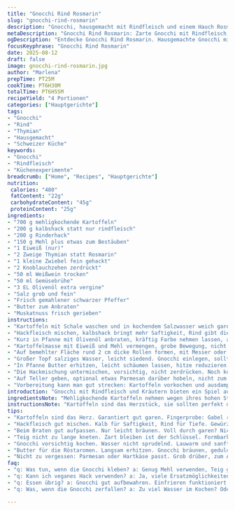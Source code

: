 ```yaml
---
title: "Gnocchi Rind Rosmarin"
slug: "gnocchi-rind-rosmarin"
description: "Gnocchi, hausgemacht mit Rindfleisch und einem Hauch Rosmarin. Weniger traditionelle Mengen, etwas Thymian statt Rosmarin, für mehr Tiefe. Rindhack durch Kalb ergänzt. Weiche Gnocchi, die beim Kochen zart aufsteigen. Fokussiert auf sensorische Signale statt strikte Zeiten. Jede Phase erklärt, von Braten bis Sämigkeit. Ersatzvorschläge und Tricks gegen Verklebung oder trockenes Fleisch. Eine grobe Anleitung mit viel Raum für eigene Nuancen. Stark gewürzt, ölig, mit knackigen Röstaromen. Für Fortgeschrittene und Experimentierfreudige."
metaDescription: "Gnocchi Rind Rosmarin: Zarte Gnocchi mit Rindfleisch, Thymian und knackigen Röstaromen. Ein Rezept für fortgeschrittene Köche."
ogDescription: "Entdecke Gnocchi Rind Rosmarin. Hausgemachte Gnocchi mit Rind- und Kalbshack, aromatischen Kräutern. Raffiniert und geschmackvoll."
focusKeyphrase: "Gnocchi Rind Rosmarin"
date: 2025-08-12
draft: false
image: gnocchi-rind-rosmarin.jpg
author: "Marlena"
prepTime: PT25M
cookTime: PT6H30M
totalTime: PT6H55M
recipeYield: "4 Portionen"
categories: ["Hauptgerichte"]
tags:
- "Gnocchi"
- "Rind"
- "Thymian"
- "Hausgemacht"
- "Schweizer Küche"
keywords:
- "Gnocchi"
- "Rindfleisch"
- "Küchenexperimente"
breadcrumb: ["Home", "Recipes", "Hauptgerichte"]
nutrition: 
 calories: "480"
 fatContent: "22g"
 carbohydrateContent: "45g"
 proteinContent: "25g"
ingredients:
- "700 g mehligkochende Kartoffeln"
- "200 g kalbshack statt nur rindfleisch"
- "200 g Rinderhack"
- "150 g Mehl plus etwas zum Bestäuben"
- "1 Eiweiß (nur)"
- "2 Zweige Thymian statt Rosmarin"
- "1 kleine Zwiebel fein gehackt"
- "2 Knoblauchzehen zerdrückt"
- "50 ml Weißwein trocken"
- "50 ml Gemüsebrühe"
- "3 EL Olivenöl extra vergine"
- "Salz grob und fein"
- "Frisch gemahlener schwarzer Pfeffer"
- "Butter zum Anbraten"
- "Muskatnuss frisch gerieben"
instructions:
- "Kartoffeln mit Schale waschen und in kochendem Salzwasser weich garen – ruhig 30 Minuten. Stichtest mit der Gabel gut prüfen, nicht zu früh abgießen. Sobald sie weich sind, sofort durch eine Presse drücken. Noch warme Masse auf Backblech geben, damit sie dampft und etwas austrocknet – so kleben die Gnocchi später nicht zusammen."
- "Hackfleisch mischen, kalbshack bringt mehr Saftigkeit, Rind gibt die Tiefe. Grobes Salz, schwarzer Pfeffer, Thymianblättchen, Knoblauch, Zwiebeln. Ruhig lange ziehen lassen, besser über Nacht – Aroma baut sich auf."
- "Kurz in Pfanne mit Olivenöl anbraten, kräftig Farbe nehmen lassen, aber nicht komplett durch garen. Sie sollen noch etwas rosa sein, sonst trocken. Mit Weißwein ablöschen, einkochen, dann Brühe. 15 Minuten leise köcheln lassen, nur so viel Flüssigkeit, dass keine Suppe entsteht, sondern ein sämiger Fond entsteht. Geduld."
- "Kartoffelmasse mit Eiweiß und Mehl vermengen, grobe Bewegung, nicht zu lange kneten. Zu viel Mehl macht zäh, zu wenig zerfließt alles. Muskat unterheben, Salz abschmecken. Teig soll weich, kaum klebrig sein, Formbarkeit prüfen. Bei Kälte leicht nachgären lassen, dadurch fester werden."
- "Auf bemehlter Fläche rund 2 cm dicke Rollen formen, mit Messer oder Teigkarte kleine Stücke abstechen. Mit Daumen über die Unterseite drücken, typische Gnocchi-Struktur entsteht. Das macht den Unterschied beim Aufnehmen der Soße."
- "Großer Topf salziges Wasser, leicht siedend. Gnocchi einlegen, sollte nichts sprudelnd kochen, sonst zerfallen sie. Sobald sie an die Oberfläche steigen, sind sie gar, sofort abschöpfen, sonst weich und matschig."
- "In Pfanne Butter erhitzen, leicht schäumen lassen, hitze reduzieren. Gnocchis hinzufügen, langsam anbräunen lassen. Geräusch wie Knistern, leichtes Brutzeln. Dabei wenden, bis alle Seiten Farbe haben. Diese Röstaromen geben den Kontrast zu weichem Inneren."
- "Die Hackmischung untermischen, vorsichtig, nicht zerdrücken. Noch kurz zusammen erhitzen, nicht zu lang, sonst wird das Fleisch trocken. Einmal abschmecken, eventuell mehr Pfeffer, zusätzlicher Thymian frisch dazu."
- "Auf Teller geben, optional etwas Parmesan darüber hobeln, nicht zum Aufbacken, nur fein verteilt. Frische Kräuter drüber als Frischekick."
- "Vorbereitung kann man gut strecken: Kartoffeln vorkochen und ausdampfen lassen, Hack ansetzen, Soße einkochen. Gnocchi formen und kalt lagern, am nächsten Tag nur noch abkochen und anbraten. Das macht den Unterschied im Handdruck und in der Temperaturkontrolle."
introduction: "Gnocchi mit Rindfleisch und Kräutern bieten ein Spiel aus Texturen und Aromen, das man nicht mit Fertigware erreicht. Meine ersten Versuche waren zu matschig, zu mehlig, zu trocken. Dann die Variante mit Kalbshack entdeckt und mehr Frische durch Thymian statt Rosmarin eingebaut. Wichtig sind die kleinen Trick: Kartoffeln richtig ausdampfen, Hack nicht zu lange braten, Gnocchi sanft ins Wasser gleiten lassen. Mit jedem Schritt hört man den Unterschied – ein sachter Bruch der Kartoffel, das leise Knistern der angebratenen Gnocchi, das sinnliche Aroma sich öffnender Kräuter. Die Balance zwischen feucht und fest, zart und kross. "
ingredientsNote: "Mehligkochende Kartoffeln nehmen wegen ihres hohen Stärkegehalts, sie sorgen für lockeren Teig. Kalbshack bringt mehr Saft, macht die Fleischsoße sämiger als reines Rind. Thymian harmoniert erdiger, subtiler als Rosmarin, passt besser zu dieser Mischung. Eiweiß statt ganzem Ei vermeidet zu viel Feuchtigkeit. Statt Weißwein kann trockener Apfelsaftwein eingesetzt werden, das gibt eine fruchtige Säure. Wer keine Butter mag, nimmt nur Olivenöl, aber Achtung: Butter bringt Röstaromen. Mehlmenge variiert je nach Kartoffelsorte und Luftfeuchtigkeit. Immer erst wenig nehmen, zuviel macht gnocchi schwer und zäh. Salz immer in Etappen, Geschmack entwickelt sich beim Kochen. Wichtig auch: Arbeitsfläche großzügig bemehlen, so klebt kein Teig. "
instructionsNote: "Kartoffeln sind das Herzstück, sie sollten perfekt durchgegart und trocken sein. Wenn sie zu feucht bleiben, brauchen Gnocchi viel mehr Mehl, werden zäh oder kleben. Hackfleisch nicht roh verwenden, erst braun anbraten, dann schmurgeln. Langes Köcheln lässt Flüssigkeit verdampfen, bindet Geschmack. Beim Formen der Gnocchi kräftig aber nicht zu viel drücken, sonst dichten sie zu stark ab. Beim Kochen: nicht kochendes Wasser, nur simmern – sonst bricht die Oberfläche auf. Sofort abschöpfen, dann in Butter langsam weitergaren. Trick: Gnocchi dabei nicht zu oft wenden, Farbe braucht Zeit, sonst nur Dampf, keine Kruste. Im Zweifel etwas Parmesan oder Hartkäse grob reiben, bringt zusätzliche Umami-Noten. Variation: Mit ein paar gerösteten Pinienkernen für Crunch experimentieren."
tips:
- "Kartoffeln sind das Herz. Garantiert gut garen. Fingerprobe: Gabel reinstechen. Zu weich – perfekt für Gnocchi. Wenn trocken, mehr Mehl. Klebt die Masse? Mehr bemehlen."
- "Hackfleisch gut mischen. Kalb für Saftigkeit, Rind für Tiefe. Gewürze: Grobes Salz, Pfeffer, Zwiebeln, Knoblauch. Geschmack entwickelt sich, im Kühlschrank länger ziehen lassen."
- "Beim Braten gut aufpassen. Nur leicht bräunen. Voll durch garen? Nicht nötig. Rosa bleibt saftig. Danach Weißwein dazu. Langsam einkochen, kein Suppenkochen."
- "Teig nicht zu lange kneten. Zart bleiben ist der Schlüssel. Formbarkeit testen zwischendurch. Teig sollte nicht kleben – Mehl hilft. Kälte bringt Stabilität."
- "Gnocchi vorsichtig kochen. Wasser nicht sprudelnd. Lauwarm und sanft. Freuen, wenn sie hochspringen. Sofort abschöpfen. Andernfalls matschig, nicht gut."
- "Butter für die Röstaromen. Langsam erhitzen. Gnocchi bräunen, geduldig bleiben. Geräusch des Bratens: Knistern ist gut. Wenden nicht zu oft, sonst kein guter Biss."
- "Nicht zu vergessen: Parmesan oder Hartkäse passt. Grob drüber, zum Abschluss frisch. Das hebt die Aromen, macht den Gaumen glücklich. Wer knusprig mag, Pinienkerne probieren."
faq:
- "q: Was tun, wenn die Gnocchi kleben? a: Genug Mehl verwenden, Teig großzügig bemehlen. Dämpfen hilft auch. Nicht zu feucht."
- "q: Kann ich veganes Hack verwenden? a: Ja, viele Ersatzmöglichkeiten gibt es. Pflanzliches Hack, Tofu oder Linsen könnten gut passen."
- "q: Essen übrig? a: Gnocchi gut aufbewahren. Einfrieren funktioniert super. In Frischhaltefolie. Dicht abschließen, dann halten sie länger."
- "q: Was, wenn die Gnocchi zerfallen? a: Zu viel Wasser im Kochen? Oder zu viel Mehl beim Teig? Gleichmäßig rühren, kein Sprudel, das ist der Schlüssel."

---
```

